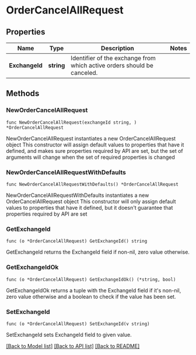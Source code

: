 # OrderCancelAllRequest

## Properties

Name | Type | Description | Notes
------------ | ------------- | ------------- | -------------
**ExchangeId** | **string** | Identifier of the exchange from which active orders should be canceled. | 

## Methods

### NewOrderCancelAllRequest

`func NewOrderCancelAllRequest(exchangeId string, ) *OrderCancelAllRequest`

NewOrderCancelAllRequest instantiates a new OrderCancelAllRequest object
This constructor will assign default values to properties that have it defined,
and makes sure properties required by API are set, but the set of arguments
will change when the set of required properties is changed

### NewOrderCancelAllRequestWithDefaults

`func NewOrderCancelAllRequestWithDefaults() *OrderCancelAllRequest`

NewOrderCancelAllRequestWithDefaults instantiates a new OrderCancelAllRequest object
This constructor will only assign default values to properties that have it defined,
but it doesn't guarantee that properties required by API are set

### GetExchangeId

`func (o *OrderCancelAllRequest) GetExchangeId() string`

GetExchangeId returns the ExchangeId field if non-nil, zero value otherwise.

### GetExchangeIdOk

`func (o *OrderCancelAllRequest) GetExchangeIdOk() (*string, bool)`

GetExchangeIdOk returns a tuple with the ExchangeId field if it's non-nil, zero value otherwise
and a boolean to check if the value has been set.

### SetExchangeId

`func (o *OrderCancelAllRequest) SetExchangeId(v string)`

SetExchangeId sets ExchangeId field to given value.



[[Back to Model list]](../README.md#documentation-for-models) [[Back to API list]](../README.md#documentation-for-api-endpoints) [[Back to README]](../README.md)


